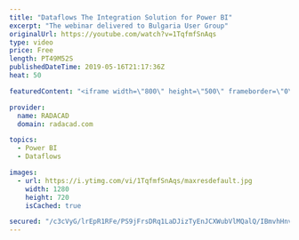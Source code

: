 ```yaml
---
title: "Dataflows The Integration Solution for Power BI"
excerpt: "The webinar delivered to Bulgaria User Group"
originalUrl: https://youtube.com/watch?v=1TqfmfSnAqs
type: video
price: Free
length: PT49M52S
publishedDateTime: 2019-05-16T21:17:36Z
heat: 50

featuredContent: "<iframe width=\"800\" height=\"500\" frameborder=\"0\" src=\"https://www.youtube.com/embed/1TqfmfSnAqs\" allow=\"accelerometer; autoplay; encrypted-media; gyroscope; picture-in-picture\" allowfullscreen></iframe>"

provider:
  name: RADACAD
  domain: radacad.com

topics:
  - Power BI
  - Dataflows

images:
  - url: https://i.ytimg.com/vi/1TqfmfSnAqs/maxresdefault.jpg
    width: 1280
    height: 720
    isCached: true

secured: "/c3cVyG/lrEpR1RFe/PS9jFrsDRq1LaDJizTyEnJCXWubVlMQalQ/IBmvhHnvAYC3FJrbn15IxuwDrUmjUtiErqexSArK0FLAfwdFOlMzEXHyC8Rkb0UyJnr+f5ltSiKzuzRuhto3NFIX0KRMn3RH+gN707I+vmVI/VxJryO4LJdA8lG0+AeE5p/t29I5o3yvDmD1Uu/lIdELetd7PFOByb9F8u/GmmtuyA3+NmFYWfct7SNFvPm9+Hvqoop7rjWwYz1UT5ZWTfv1BF/jV8G6ZtpdMqnEkLHcaOTtQj9+IEOnUWAJt+4ZB4HIO3TF2GctldPqXf4hm3NDYUSeG0STWGVTMJxAZROwjsu/W/waBtOAzKZJHVRx0Chbn/pT0CnIU8g5J6B1bHFJ67vH5zQcvu/RS4Y7pHf3H5CUFolPTQ=;SRIPSU05C8G9ME/w8kRMYA=="
---
```



